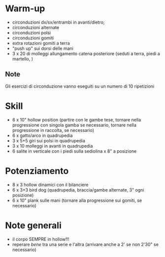 # Warm-up

 * circonduzioni dx/sx/entrambi in avanti/dietro;
 * circonduzioni alternate
 * circonduzioni polsi
 * circonduzioni gomiti
 * extra rotazioni gomiti a terra
 * "push up" sui dorsi delle mani
 * 3 x 20 di molleggi allungamento catena posteriore (seduti a terra, piedi a martello, )

 ## Note

 Gli esercizi di circonduzione vanno eseguiti su un numero di 10 ripetizioni

# Skill

 * 6 x 10" hollow position (partire con le gambe tese, tornare nella progressione con singola gamba se necessario, tornare nella progressione in raccolta, se necessario)
 * 6 x gatto/arco in quadrupedia
 * 3 x 5+5 giri sui polsi in quadrupedia
 * 3 x 10 molleggi in avanti in quadrupedia
 * 6 salite in verticale con i piedi sulla sediolina x 8" a posizione

# Potenziamento

 * 8 x 3 hollow dinamici con il bilanciere
 * 6 x 3+3 bird dog (quadrupedia, braccia/gambe alternate, 3" ogni posizione)
 * 6 x 10" plank sulle mani (tornare alla progressione sui gomiti, se necessario)

# Note generali

 * il corpo SEMPRE in hollow!!!
 * reperare _bene_ tra una serie e l'altra (arrivare anche a 2' se non 2'30" se necessario)
